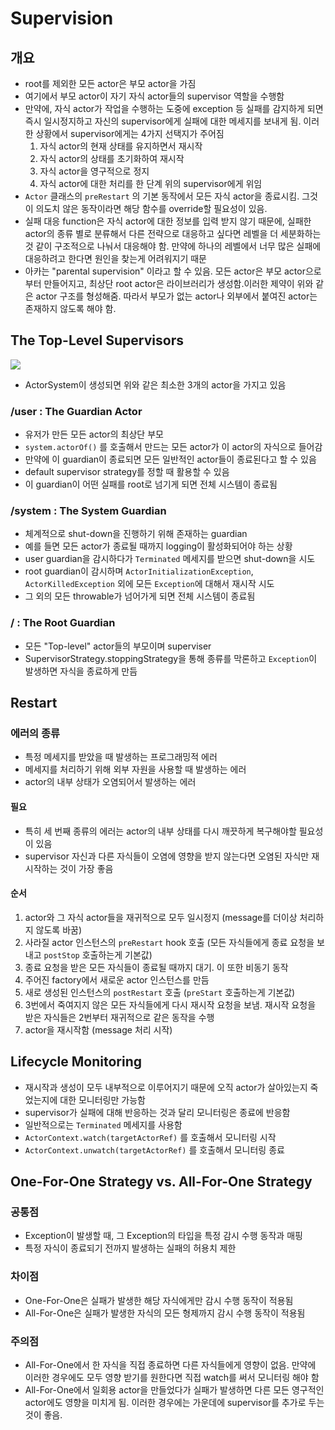 # Supervision
## 개요
- root를 제외한 모든 actor은 부모 actor을 가짐
- 여기에서 부모 actor이 자기 자식 actor들의 supervisor 역할을 수행함
- 만약에, 자식 actor가 작업을 수행하는 도중에 exception 등 실패를 감지하게 되면 즉시 일시정지하고 자신의 supervisor에게 실패에 대한 메세지를 보내게 됨. 이러한 상황에서 supervisor에게는 4가지 선택지가 주어짐
  1. 자식 actor의 현재 상태를 유지하면서 재시작
  2. 자식 actor의 상태를 초기화하여 재시작
  3. 자식 actor을 영구적으로 정지
  4. 자식 actor에 대한 처리를 한 단계 위의 supervisor에게 위임
- `Actor` 클래스의 `preRestart` 의 기본 동작에서 모든 자식 actor을 종료시킴. 그것이 의도치 않은 동작이라면 해당 함수를 override할 필요성이 있음.
- 실패 대응 function은 자식 actor에 대한 정보를 입력 받지 않기 때문에, 실패한 actor의 종류 별로 분류해서 다른 전략으로 대응하고 싶다면 레벨을 더 세분화하는 것 같이 구조적으로 나눠서 대응해야 함. 만약에 하나의 레벨에서 너무 많은 실패에 대응하려고 한다면 원인을 찾는게 어려워지기 때문
- 아카는 "parental supervision" 이라고 할 수 있음. 모든 actor은 부모 actor으로부터 만들어지고, 최상단 root actor은 라이브러리가 생성함.이러한 제약이 위와 같은 actor 구조를 형성해줌. 따라서 부모가 없는 actor나 외부에서 붙여진 actor는 존재하지 않도록 해야 함.

## The Top-Level Supervisors
![](http://doc.akka.io/docs/akka/2.4/_images/guardians.png)
- ActorSystem이 생성되면 위와 같은 최소한 3개의 actor을 가지고 있음

### /user : The Guardian Actor
- 유저가 만든 모든 actor의 최상단 부모
- `system.actorOf()` 를 호출해서 만드는 모든 actor가 이 actor의 자식으로 들어감
- 만약에 이 guardian이 종료되면 모든 일반적인 actor들이 종료된다고 할 수 있음
- default supervisor strategy를 정할 때 활용할 수 있음
- 이 guardian이 어떤 실패를 root로 넘기게 되면 전체 시스템이 종료됨

### /system : The System Guardian
- 체계적으로 shut-down을 진행하기 위해 존재하는 guardian
- 예를 들면 모든 actor가 종료될 때까지 logging이 활성화되어야 하는 상황
- user guardian을 감시하다가 `Terminated` 메세지를 받으면 shut-down을 시도
- root guardian이 감시하며 `ActorInitializationException`, `ActorKilledException` 외에 모든 `Exception`에 대해서 재시작 시도
- 그 외의 모든 throwable가 넘어가게 되면 전체 시스템이 종료됨

### / : The Root Guardian
- 모든 "Top-level" actor들의 부모이며 superviser
- SupervisorStrategy.stoppingStrategy을 통해 종류를 막론하고 `Exception`이 발생하면 자식을 종료하게 만듬

## Restart
### 에러의 종류
 - 특정 메세지를 받았을 때 발생하는 프로그래밍적 에러
 - 메세지를 처리하기 위해 외부 자원을 사용할 때 발생하는 에러
 - actor의 내부 상태가 오염되어서 발생하는 에러

#### 필요
- 특히 세 번째 종류의 에러는 actor의 내부 상태를 다시 깨끗하게 복구해야할 필요성이 있음
- supervisor 자신과 다른 자식들이 오염에 영향을 받지 않는다면 오염된 자식만 재시작하는 것이 가장 좋음

#### 순서
1. actor와 그 자식 actor들을 재귀적으로 모두 일시정지 (message를 더이상 처리하지 않도록 바꿈)
2. 사라질 actor 인스턴스의 `preRestart` hook 호출 (모든 자식들에게 종료 요청을 보내고 `postStop` 호출하는게 기본값)
3. 종료 요청을 받은 모든 자식들이 종료될 때까지 대기. 이 또한 비동기 동작
4. 주어진 factory에서 새로운 actor 인스턴스를 만듬
5. 새로 생성된 인스턴스의 `postRestart` 호출 (`preStart` 호출하는게 기본값)
6. 3번에서 죽여지지 않은 모든 자식들에게 다시 재시작 요청을 보냄. 재시작 요청을 받은 자식들은 2번부터 재귀적으로 같은 동작을 수행
7. actor을 재시작함 (message 처리 시작)

## Lifecycle Monitoring
- 재시작과 생성이 모두 내부적으로 이루어지기 때문에 오직 actor가 살아있는지 죽었는지에 대한 모니터링만 가능함
- supervisor가 실패에 대해 반응하는 것과 달리 모니터링은 종료에 반응함
- 일반적으로는 `Terminated` 메세지를 사용함
- `ActorContext.watch(targetActorRef)` 를 호출해서 모니터링 시작
- `ActorContext.unwatch(targetActorRef)` 를 호출해서 모니터링 종료

## One-For-One Strategy vs. All-For-One Strategy
### 공통점
- Exception이 발생할 때, 그 Exception의 타입을 특정 감시 수행 동작과 매핑
- 특정 자식이 종료되기 전까지 발생하는 실패의 허용치 제한

### 차이점
- One-For-One은 실패가 발생한 해당 자식에게만 감시 수행 동작이 적용됨
- All-For-One은 실패가 발생한 자식의 모든 형제까지 감시 수행 동작이 적용됨

### 주의점
- All-For-One에서 한 자식을 직접 종료하면 다른 자식들에게 영향이 없음. 만약에 이러한 경우에도 모두 영향 받기를 원한다면 직접 watch를 써서 모니터링 해야 함
- All-For-One에서 일회용 actor을 만들었다가 실패가 발생하면 다른 모든 영구적인 actor에도 영향을 미치게 됨. 이러한 경우에는 가운데에 supervisor를 추가로 두는 것이 좋음. 